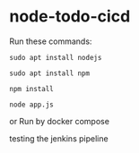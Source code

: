 # node-todo-cicd

Run these commands:


`sudo apt install nodejs`


`sudo apt install npm`


`npm install`

`node app.js`

or Run by docker compose

testing the jenkins pipeline

